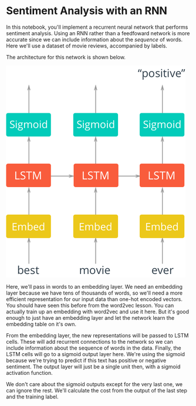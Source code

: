 # Sentiment Analysis with an RNN

In this notebook, you'll implement a recurrent neural network that performs sentiment analysis. Using an RNN rather than a feedfoward network is more accurate since we can include information about the *sequence* of words. Here we'll use a dataset of movie reviews, accompanied by labels.

The architecture for this network is shown below.

![image](assets/network_diagram.PNG)

Here, we'll pass in words to an embedding layer. We need an embedding layer because we have tens of thousands of words, so we'll need a more efficient representation for our input data than one-hot encoded vectors. You should have seen this before from the word2vec lesson. You can actually train up an embedding with word2vec and use it here. But it's good enough to just have an embedding layer and let the network learn the embedding table on it's own.

From the embedding layer, the new representations will be passed to LSTM cells. These will add recurrent connections to the network so we can include information about the sequence of words in the data. Finally, the LSTM cells will go to a sigmoid output layer here. We're using the sigmoid because we're trying to predict if this text has positive or negative sentiment. The output layer will just be a single unit then, with a sigmoid activation function.

We don't care about the sigmoid outputs except for the very last one, we can ignore the rest. We'll calculate the cost from the output of the last step and the training label.
